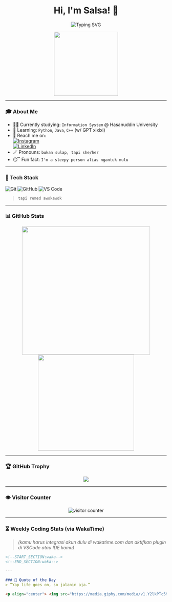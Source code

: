 <h1 align="center">Hi, I'm Salsa! 👋</h1>

<p align="center">
  <img src="https://readme-typing-svg.herokuapp.com?font=Fira+Code&size=22&duration=3000&pause=1000&color=F77070&center=true&vCenter=true&width=435&lines=Information+System+Student;Still+Learning+Python,+Java,+C++;Ngoding+with+GPT;Ngantuk+terus+tapi+semangat" alt="Typing SVG" />
</p>

<p align="center">
  <img src="https://media.giphy.com/media/3o7abldj0b3rxrZUxW/giphy.gif" width="200" height="200"/>
</p>

---

### 🎓 About Me
- 👩‍🎓 Currently studying: `Information System` @ Hasanuddin University  
- 🌱 Learning: `Python`, `Java`, `C++` (w/ GPT xixixi)  
- 📱 Reach me on:  
  [![Instagram](https://img.shields.io/badge/Instagram-%23E4405F.svg?style=for-the-badge&logo=instagram&logoColor=white)](https://instagram.com/nslsabilaaa_)  
  [![LinkedIn](https://img.shields.io/badge/LinkedIn-%230077B5.svg?style=for-the-badge&logo=linkedin&logoColor=white)](https://www.linkedin.com/in/nabila-salsabila-964511358)  
- 🪄 Pronouns: `bukan sulap, tapi she/her`  
- 😴 Fun fact: `I'm a sleepy person alias ngantuk mulu`

---

### 🧰 Tech Stack
![Git](https://img.shields.io/badge/Git-F05032?style=for-the-badge&logo=git&logoColor=white)
![GitHub](https://img.shields.io/badge/GitHub-181717?style=for-the-badge&logo=github&logoColor=white)
![VS Code](https://img.shields.io/badge/VS%20Code-007ACC?style=for-the-badge&logo=visual-studio-code&logoColor=white)

> `tapi remed awokawok`

---

### 📊 GitHub Stats
<p align="center">
  <img src="https://github-readme-stats.vercel.app/api?username=nabilasalsabilaa&show_icons=true&theme=radical" width="400"/>
  <img src="https://github-readme-stats.vercel.app/api/top-langs/?username=nabilasalsabilaa&layout=compact&theme=radical" width="300"/>
</p>

---

### 🏆 GitHub Trophy
<p align="center">
  <img src="https://github-profile-trophy.vercel.app/?username=nabilasalsabilaa&theme=radical&margin-w=10&margin-h=10&no-bg=true&no-frame=true" />
</p>

---

### 👁️ Visitor Counter
<p align="center">
  <img src="https://komarev.com/ghpvc/?username=nabilasalsabilaa&color=blue&style=flat-square" alt="visitor counter"/>
</p>

---

### ⏳ Weekly Coding Stats (via WakaTime)
> _(kamu harus integrasi akun dulu di wakatime.com dan aktifkan plugin di VSCode atau IDE kamu)_

```md
<!--START_SECTION:waka-->
<!--END_SECTION:waka-->

---

### 🎯 Quote of the Day
> “Yap life goes on, so jalanin aja.”

<p align="center"> <img src="https://media.giphy.com/media/v1.Y2lkPTc5MGI3NjExNzcxMzQ1MGNiNmVhMGM4M2FiYmY0OGE0YTFlM2Y4N2NjNDVmYTk2OCZjdD1n/Gf3fU0qPtI6uk/giphy.gif" width="300"/> </p> ```
